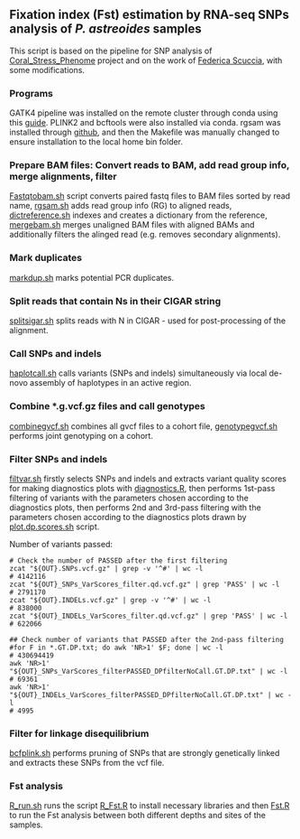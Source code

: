 ## Fixation index (Fst) estimation by RNA-seq SNPs analysis of _P. astreoides_ samples 

This script is based on the pipeline for SNP analysis of [Coral_Stress_Phenome](https://github.com/hputnam/Coral_Stress_Phenome/tree/main/Genotype_Analysis/Pocillopora_acuta_PacBio_Assembly/RNAseq_short_variant_analysis) project and on the work of [Federica Scuccia](https://github.com/fscucchia/Pastreoides_development_depth/tree/main/SNPs), with some modifications.

### Programs
GATK4 pipeline was installed on the remote cluster through conda using this [guide](https://gatk.broadinstitute.org/hc/en-us/articles/360035889851--How-to-Install-and-use-Conda-for-GATK4). PLINK2 and bcftools were also installed via conda. rgsam was installed through [github](https://github.com/djhshih/rgsam), and then the Makefile was manually changed to ensure installation to the local home bin folder.

### Prepare BAM files: Convert reads to BAM, add read group info, merge alignments, filter 

[Fastqtobam.sh](https://github.com/talimass/Cayman-translocation/blob/main/RNAseq_analysis/Connectivity/fastqtobam.sh) script converts paired fastq files to BAM files sorted by read name, [rgsam.sh](https://github.com/talimass/Cayman-translocation/blob/main/RNAseq_analysis/Connectivity/rgsam.sh) adds read group info (RG) to aligned reads, [dictreference.sh](https://github.com/talimass/Cayman-translocation/blob/main/RNAseq_analysis/Connectivity/dictreference.sh) indexes and creates a dictionary from the reference, [mergebam.sh](https://github.com/talimass/Cayman-translocation/blob/main/RNAseq_analysis/Connectivity/mergebam.sh) merges unaligned BAM files with aligned BAMs and additionally filters the alinged read (e.g. removes secondary alignments). 

### Mark duplicates
[markdup.sh](https://github.com/talimass/Cayman-translocation/blob/main/RNAseq_analysis/Connectivity/markdup.sh) marks potential PCR duplicates.

### Split reads that contain Ns in their CIGAR string 
[splitsigar.sh](https://github.com/talimass/Cayman-translocation/blob/main/RNAseq_analysis/Connectivity/splitsigar.sh) splits reads with N in CIGAR - used for post-processing of the alignment.

### Call SNPs and indels
[haplotcall.sh](https://github.com/talimass/Cayman-translocation/blob/main/RNAseq_analysis/Connectivity/haplotcall.sh) calls variants (SNPs and indels) simultaneously via local de-novo assembly of haplotypes in an active region. 

### Combine *.g.vcf.gz files and call genotypes
[combinegvcf.sh](https://github.com/talimass/Cayman-translocation/blob/main/RNAseq_analysis/Connectivity/combinegvcf.sh) combines all gvcf files to a cohort file, [genotypegvcf.sh](https://github.com/talimass/Cayman-translocation/blob/main/RNAseq_analysis/Connectivity/genotypegvcf.sh) performs joint genotyping on a cohort. 

### Filter SNPs and indels
[filtvar.sh]() firstly selects SNPs and indels and extracts variant quality scores for making diagnostics plots with [diagnostics.R](https://github.com/talimass/Cayman-translocation/blob/main/RNAseq_analysis/Connectivity/diagnostics.R), then performs 1st-pass filtering of variants with the parameters chosen according to the diagnostics plots, then performs 2nd and 3rd-pass filtering with the parameters chosen according to the diagnostics plots drawn by [plot.dp.scores.sh](https://github.com/talimass/Cayman-translocation/blob/main/RNAseq_analysis/Connectivity/plot.dp.scores.sh) script.   

Number of variants passed:
```
# Check the number of PASSED after the first filtering
zcat "${OUT}.SNPs.vcf.gz" | grep -v '^#' | wc -l
# 4142116
zcat "${OUT}_SNPs_VarScores_filter.qd.vcf.gz" | grep 'PASS' | wc -l
# 2791170
zcat "${OUT}.INDELs.vcf.gz" | grep -v '^#' | wc -l
# 838000
zcat "${OUT}_INDELs_VarScores_filter.qd.vcf.gz" | grep 'PASS' | wc -l
# 622066
```
```
## Check number of variants that PASSED after the 2nd-pass filtering
#for F in *.GT.DP.txt; do awk 'NR>1' $F; done | wc -l
# 430694419
awk 'NR>1' "${OUT}_SNPs_VarScores_filterPASSED_DPfilterNoCall.GT.DP.txt" | wc -l
# 69361
awk 'NR>1' "${OUT}_INDELs_VarScores_filterPASSED_DPfilterNoCall.GT.DP.txt" | wc -l
# 4995
```
### Filter for linkage disequilibrium
[bcfplink.sh](https://github.com/talimass/Cayman-translocation/blob/main/RNAseq_analysis/Connectivity/bcfplink.sh) performs pruning of SNPs that are strongly genetically linked and extracts these SNPs from the vcf file.

### Fst analysis
[R_run.sh](https://github.com/talimass/Cayman-translocation/blob/main/RNAseq_analysis/Connectivity/R_run.sh) runs the script [R_Fst.R](https://github.com/talimass/Cayman-translocation/blob/main/RNAseq_analysis/Connectivity/R_Fst.R) to install necessary libraries and then [Fst.R](https://github.com/talimass/Cayman-translocation/blob/main/RNAseq_analysis/Connectivity/Fst.R) to run the Fst analysis between both different depths and sites of the samples.
